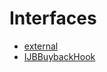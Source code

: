 # Interfaces 
- [external](/docs/v4/api/buyback-hook/interfaces/external/README.md)
- [IJBBuybackHook](IJBBuybackHook.md)
